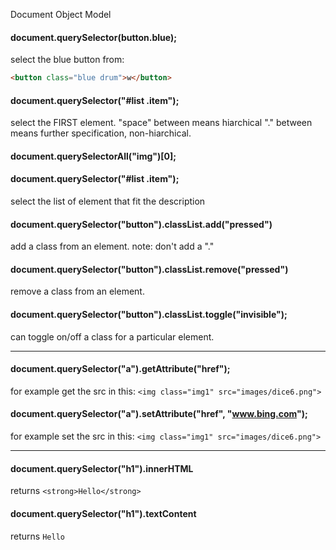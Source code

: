 Document Object Model

#### document.querySelector(button.blue);
select the blue button from: 
```html
<button class="blue drum">w</button>
```

#### document.querySelector("#list .item");
select the FIRST element. 
"space" between means hiarchical
"." between means further specification, non-hiarchical. 

#### document.querySelectorAll("img")[0];

#### document.querySelector("#list .item");
select the list of element that fit the description

#### document.querySelector("button").classList.add("pressed")
add a class from an element. 
note: don't add a "."
#### document.querySelector("button").classList.remove("pressed")
remove a class from an element. 

#### document.querySelector("button").classList.toggle("invisible");
can toggle on/off a class for a particular element.

___

#### document.querySelector("a").getAttribute("href");
for example get the src in this: `<img class="img1" src="images/dice6.png">`

#### document.querySelector("a").setAttribute("href", "www.bing.com");
for example set the src in this: `<img class="img1" src="images/dice6.png">`

___

#### document.querySelector("h1").innerHTML
returns `<strong>Hello</strong>`


#### document.querySelector("h1").textContent
returns `Hello`



